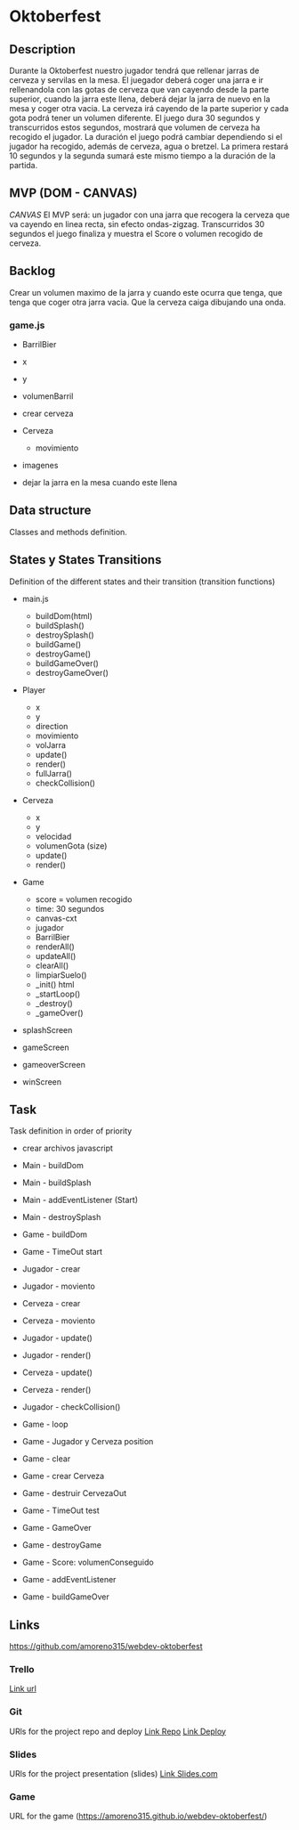 # Oktoberfest

## Description
Durante la Oktoberfest nuestro jugador tendrá que rellenar jarras de cerveza y servilas en la mesa. 
El juegador deberá coger una jarra e ir rellenandola con las gotas de cerveza que van cayendo desde la parte superior, cuando la jarra este llena, deberá dejar la jarra de nuevo en la mesa y coger otra vacia. 
La cerveza irá cayendo de la parte superior y cada gota podrá tener un volumen diferente. 
El juego dura 30 segundos y transcurridos estos segundos, mostrará que volumen de cerveza ha recogido el jugador. 
La duración el juego podrá cambiar dependiendo si el jugador ha recogido, además de cerveza, agua o bretzel. La primera restará 10 segundos y la segunda sumará este mismo tiempo a la duración de la partida. 



## MVP (DOM - CANVAS)
*CANVAS*
El MVP será: un jugador con una jarra que recogera la cerveza que va cayendo en linea recta, sin efecto ondas-zigzag. 
Transcurridos 30 segundos el juego finaliza y muestra el Score o volumen recogido de cerveza. 


## Backlog
Crear un volumen maximo de la jarra y cuando este ocurra que tenga, que tenga que coger otra jarra vacia.
Que la cerveza caiga dibujando una onda. 

### game.js
 - BarrilBier
  - x
  - y
  - volumenBarril
  - crear cerveza

- Cerveza
  - movimiento 
- imagenes
- dejar la jarra en la mesa cuando este llena 

## Data structure
Classes and methods definition.


## States y States Transitions
Definition of the different states and their transition (transition functions)
- main.js 
  - buildDom(html)
  - buildSplash()
  - destroySplash()
  - buildGame()
  - destroyGame()
  - buildGameOver()
  - destroyGameOver()

- Player 
  - x
  - y
  - direction
  - movimiento
  - volJarra
  - update()
  - render()
  - fullJarra()
  - checkCollision()

- Cerveza
  - x
  - y
  - velocidad
  - volumenGota (size)
  - update() 
  - render()
  

- Game
  - score = volumen recogido
  - time: 30 segundos
  - canvas-cxt
  - jugador
  - BarrilBier 
  - renderAll()
  - updateAll()
  - clearAll()
  - limpiarSuelo()
  - _init() html
  - _startLoop()
  - _destroy()
  - _gameOver()


- splashScreen
- gameScreen
- gameoverScreen
- winScreen


## Task
Task definition in order of priority
- crear archivos javascript
- Main - buildDom
- Main - buildSplash
- Main - addEventListener (Start)
- Main - destroySplash
- Game - buildDom
- Game - TimeOut start
- Jugador - crear
- Jugador - moviento
- Cerveza - crear
- Cerveza - moviento
- Jugador - update()
- Jugador - render()
- Cerveza - update()
- Cerveza - render()
- Jugador - checkCollision()

- Game - loop
- Game - Jugador y Cerveza position
- Game - clear
- Game - crear Cerveza
- Game - destruir CervezaOut
- Game - TimeOut test
- Game - GameOver
- Game - destroyGame
- Game - Score: volumenConseguido
- Game - addEventListener 
- Game - buildGameOver




## Links
https://github.com/amoreno315/webdev-oktoberfest

### Trello
[Link url](https://trello.com)


### Git
URls for the project repo and deploy
[Link Repo](http://github.com)
[Link Deploy](http://github.com)


### Slides
URls for the project presentation (slides)
[Link Slides.com](https://slides.com/anamoreno-3/deck/fullscreen)

### Game
URL for the game
(https://amoreno315.github.io/webdev-oktoberfest/)